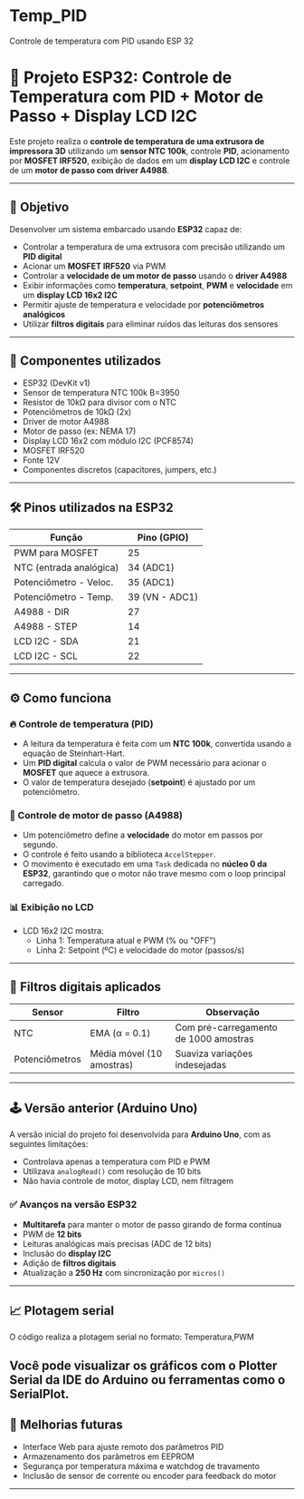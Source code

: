 # Temp_PID
Controle de temperatura com PID usando ESP 32

# 🧠 Projeto ESP32: Controle de Temperatura com PID + Motor de Passo + Display LCD I2C

Este projeto realiza o **controle de temperatura de uma extrusora de impressora 3D** utilizando um **sensor NTC 100k**, controle **PID**, acionamento por **MOSFET IRF520**, exibição de dados em um **display LCD I2C** e controle de um **motor de passo com driver A4988**.

---

## 📌 Objetivo

Desenvolver um sistema embarcado usando **ESP32** capaz de:

- Controlar a temperatura de uma extrusora com precisão utilizando um **PID digital**
- Acionar um **MOSFET IRF520** via PWM
- Controlar a **velocidade de um motor de passo** usando o **driver A4988**
- Exibir informações como **temperatura**, **setpoint**, **PWM** e **velocidade** em um **display LCD 16x2 I2C**
- Permitir ajuste de temperatura e velocidade por **potenciômetros analógicos**
- Utilizar **filtros digitais** para eliminar ruídos das leituras dos sensores

---

## 🧰 Componentes utilizados

- ESP32 (DevKit v1)
- Sensor de temperatura NTC 100k B=3950
- Resistor de 10kΩ para divisor com o NTC
- Potenciômetros de 10kΩ (2x)
- Driver de motor A4988
- Motor de passo (ex: NEMA 17)
- Display LCD 16x2 com módulo I2C (PCF8574)
- MOSFET IRF520
- Fonte 12V
- Componentes discretos (capacitores, jumpers, etc.)

---

## 🛠️ Pinos utilizados na ESP32

| Função                  | Pino (GPIO) |
|------------------------|-------------|
| PWM para MOSFET        | 25          |
| NTC (entrada analógica)| 34 (ADC1)   |
| Potenciômetro - Veloc. | 35 (ADC1)   |
| Potenciômetro - Temp.  | 39 (VN - ADC1) |
| A4988 - DIR            | 27          |
| A4988 - STEP           | 14          |
| LCD I2C - SDA          | 21          |
| LCD I2C - SCL          | 22          |

---

## ⚙️ Como funciona

### 🔥 Controle de temperatura (PID)

- A leitura da temperatura é feita com um **NTC 100k**, convertida usando a equação de Steinhart-Hart.
- Um **PID digital** calcula o valor de PWM necessário para acionar o **MOSFET** que aquece a extrusora.
- O valor de temperatura desejado (**setpoint**) é ajustado por um potenciômetro.

### 🚀 Controle de motor de passo (A4988)

- Um potenciômetro define a **velocidade** do motor em passos por segundo.
- O controle é feito usando a biblioteca `AccelStepper`.
- O movimento é executado em uma `Task` dedicada no **núcleo 0 da ESP32**, garantindo que o motor não trave mesmo com o loop principal carregado.

### 📊 Exibição no LCD

- LCD 16x2 I2C mostra:
  - Linha 1: Temperatura atual e PWM (% ou "OFF")
  - Linha 2: Setpoint (ºC) e velocidade do motor (passos/s)

---

## 🧪 Filtros digitais aplicados

| Sensor         | Filtro         | Observação                              |
|----------------|----------------|-----------------------------------------|
| NTC            | EMA (α = 0.1)  | Com pré-carregamento de 1000 amostras   |
| Potenciômetros | Média móvel (10 amostras) | Suaviza variações indesejadas     |

---

## 🕹️ Versão anterior (Arduino Uno)

A versão inicial do projeto foi desenvolvida para **Arduino Uno**, com as seguintes limitações:

- Controlava apenas a temperatura com PID e PWM
- Utilizava `analogRead()` com resolução de 10 bits
- Não havia controle de motor, display LCD, nem filtragem

### ✅ Avanços na versão ESP32

- **Multitarefa** para manter o motor de passo girando de forma contínua
- PWM de **12 bits**
- Leituras analógicas mais precisas (ADC de 12 bits)
- Inclusão do **display I2C**
- Adição de **filtros digitais**
- Atualização a **250 Hz** com sincronização por `micros()`

---

## 📈 Plotagem serial

O código realiza a plotagem serial no formato:
Temperatura,PWM


Você pode visualizar os gráficos com o **Plotter Serial** da IDE do Arduino ou ferramentas como o **SerialPlot**.
---

## 📌 Melhorias futuras

- Interface Web para ajuste remoto dos parâmetros PID
- Armazenamento dos parâmetros em EEPROM
- Segurança por temperatura máxima e watchdog de travamento
- Inclusão de sensor de corrente ou encoder para feedback do motor

---

